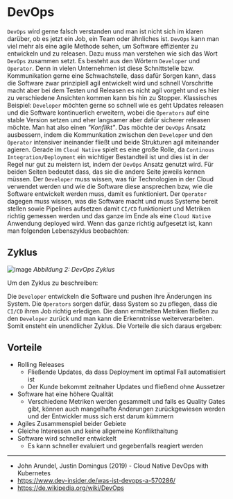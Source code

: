# DevOps

`DevOps` wird gerne falsch verstanden und man ist nicht sich im klaren darüber, ob es jetzt ein Job, ein Team oder ähnliches ist. `DevOps` kann man viel mehr als eine agile Methode sehen, um Software effizienter zu entwickeln und zu releasen. Dazu muss man verstehen wie sich das Wort `DevOps` zusammen setzt. Es besteht aus den Wörtern `Developer` und `Operator`. Denn in vielen Unternehmen ist diese Schnittstelle bzw. Kommunikation gerne eine Schwachstelle, dass dafür Sorgen kann, dass die Software zwar prinzipiell agil entwickelt wird und schnell Vorschritte macht aber bei dem Testen und Releasen es nicht agil vorgeht und es hier zu verschiedene Ansichten kommen kann bis hin zu Stopper. Klassisches Beispiel: `Developer` möchten gerne so schnell wie es geht Updates releasen und die Software kontinuerlich erweitern, wobei die `Operators` auf eine stable Version setzen und eher langsamer aber dafür sicherer releasen möchte. Man hat also einen *"Konflikt"*. Das möchte der `DevOps` Ansatz ausbessern, indem die Kommunkation zwischen den `Developer` und den `Operator` intensiver ineinander fließt und beide Strukturen agil miteinander agieren. Gerade im `Cloud Native` spielt es eine große Rolle, da `Continous Integration/Deployment` ein wichtiger Bestandteil ist und dies ist in der Regel nur gut zu meistern ist, indem der `DevOps` Ansatz genutzt wird. Für beiden Seiten bedeutet dass, das sie die andere Seite jeweils kennen müssen. Der `Developer` muss wissen, was für Technologien in der Cloud verwendet werden und wie die Software diese ansprechen bzw, wie die Software entwickelt werden muss, damit es funktioniert. Der `Operator` dagegen muss wissen, was die Software macht und muss Systeme bereit stellen sowie Pipelines aufsetzen damit `CI/CD` funktioniert und Metriken richtig gemessen werden und das ganze im Ende als eine `Cloud Native` Anwendung deployed wird. Wenn das ganze richtig aufgesetzt ist, kann man folgenden Lebenszyklus beobachten: 

## Zyklus

![image](https://miro.medium.com/max/3964/1*EBXc9eJ1YRFLtkNI_djaAw.png)
*Abbildung 2: DevOps Zyklus*

Um den Zyklus zu beschreiben:

Die `Developer` entwickeln die Software und pushen ihre Änderungen ins System. Die `Operators` sorgen dafür, dass System so zu pflegen, dass die `CI/CD` ihren Job richtig erledigen. Die dann ermittelten Metriken fließen zu den `Developer` zurück und man kann die Erkenntnisse weiterverarbeiten. Somit ensteht ein unendlicher Zyklus. Die Vorteile die sich daraus ergeben:

## Vorteile

- Rolling Releases
    - Fließende Updates, da dass Deployment im optimal Fall automatisiert ist
    - Der Kunde bekommt zeitnaher Updates und fließend ohne Aussetzer
- Software hat eine höhere Qualität
    - Verschiedene Metriken werden gesammelt und falls es Quality Gates gibt, können auch mangelhafte Änderungen zurückgewiesen werden und der Entwickler muss sich erst darum kümmern
- Agiles Zusammenspiel beider Gebiete
 - Gleiche Interessen und keine allgemeine Konflikthaltung 
- Software wird schneller entwickelt
    - Es kann schneller evaluiert und gegebenfalls reagiert werden 

---

- John Arundel, Justin Domingus (2019) - Cloud Native DevOps with Kubernetes
- https://www.dev-insider.de/was-ist-devops-a-570286/
- https://de.wikipedia.org/wiki/DevOps